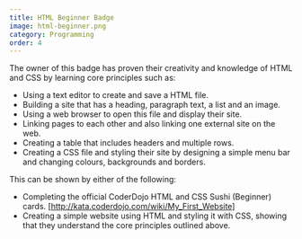 ```yaml
---
title: HTML Beginner Badge
image: html-beginner.png
category: Programming
order: 4
---
```


The owner of this badge has proven their creativity and knowledge of HTML and CSS by learning core principles such as:

- Using a text editor to create and save a HTML file.
- Building a site that has a heading, paragraph text, a list and an image.
- Using a web browser to open this file and display their site.
- Linking pages to each other and also linking one external site on the web.
- Creating a table that includes headers and multiple rows.
- Creating a CSS file and styling their site by designing a simple menu bar and changing colours, backgrounds and borders.

This can be shown by either of the following:

- Completing the official CoderDojo HTML and CSS Sushi (Beginner) cards. [http://kata.coderdojo.com/wiki/My_First_Website]
- Creating a simple website using HTML and styling it with CSS, showing that they understand the core principles outlined above.
